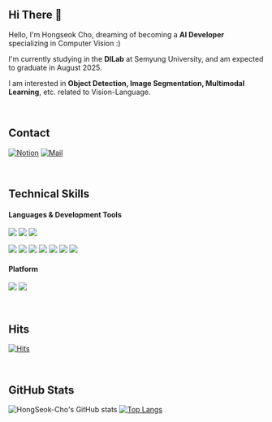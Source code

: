 
## Hi There 👋 
Hello, I'm Hongseok Cho, dreaming of becoming a **AI Developer** specializing in Computer Vision :)

I'm currently studying in the **DILab** at Semyung University, and am expected to graduate in August 2025.

I am interested in **Object Detection, Image Segmentation, Multimodal Learning**, etc. related to Vision-Language.

<br/>

## Contact
[![Notion](https://img.shields.io/badge/Notion-000000?style=flat-square&logo=Notion&logoColor=white)](https://secret-slip-7a0.notion.site/HongSeok-Cho-17c3b25eed5a8011a766f330b51c039b)
[![Mail](https://img.shields.io/badge/dvelopfutureman@gmail.com-e10915?style=flat-square&logo=Gmail&logoColor=white)](dvelopfutureman@gmail.com)



<br/>


## Technical Skills 
#### Languages & Development Tools
<img src="https://img.shields.io/badge/Python-3776AB?style=flat-square&logo=Python&logoColor=white"/> <img src="https://img.shields.io/badge/Pytorch-EE4C2C?style=flat-square&logo=Pytorch&logoColor=white"/> <img src="https://img.shields.io/badge/TensorFlow-FF6F00?style=flat-square&logo=TensorFlow&logoColor=white"/> 

<img src="https://img.shields.io/badge/PyCharm-000000?style=flat-square&logo=PyCharm&logoColor=white"/> <img src="https://img.shields.io/badge/VSCode-007ACC?style=flat-square&logo=Visual Studio Code&logoColor=white"/> <img src="https://img.shields.io/badge/Anaconda-44A833?style=flat-square&logo=Anaconda&logoColor=white"/> <img src="https://img.shields.io/badge/Jupyter-F37626?style=flat-square&logo=Jupyter&logoColor=white"/> <img src="https://img.shields.io/badge/Google Colab-F9AB00?style=flat-square&logo=Google Colab&logoColor=white"/> <img src="https://img.shields.io/badge/Streamlit-FF4B4B?style=flat-square&logo=Streamlit&logoColor=white"/>
 <img src="https://img.shields.io/badge/MySQL-4479A1?style=flat-square&logo=MySQL&logoColor=white"/> 


#### Platform
<img src="https://img.shields.io/badge/Windows-0078D6?style=flat-square&logo=Windows&logoColor=white"/> <img src="https://img.shields.io/badge/Linux-FCC624?style=flat-square&logo=Linux&logoColor=white"/> 

<br/>

## Hits
[![Hits](https://hits.seeyoufarm.com/api/count/incr/badge.svg?url=https%3A%2F%2Fgithub.com%2FCho-Hong-Seok&count_bg=%2379C83D&title_bg=%23555555&icon=&icon_color=%23E7E7E7&title=hits&edge_flat=false)](https://hits.seeyoufarm.com)          

<br/>

## GitHub Stats
![HongSeok-Cho's GitHub stats](https://github-readme-stats.vercel.app/api?username=celestialxevermore&show_icons=true&theme=dracula)
[![Top Langs](https://github-readme-stats.vercel.app/api/top-langs/?username=celestialxevermore&layout=compact&theme=dracula)](https://github.com/anuraghazra/github-readme-stats)

